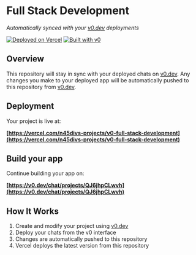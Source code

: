 # Full Stack Development

*Automatically synced with your [v0.dev](https://v0.dev) deployments*

[![Deployed on Vercel](https://img.shields.io/badge/Deployed%20on-Vercel-black?style=for-the-badge&logo=vercel)](https://vercel.com/n45divs-projects/v0-full-stack-development)
[![Built with v0](https://img.shields.io/badge/Built%20with-v0.dev-black?style=for-the-badge)](https://v0.dev/chat/projects/QJ6jhpCLwvh)

## Overview

This repository will stay in sync with your deployed chats on [v0.dev](https://v0.dev).
Any changes you make to your deployed app will be automatically pushed to this repository from [v0.dev](https://v0.dev).

## Deployment

Your project is live at:

**[https://vercel.com/n45divs-projects/v0-full-stack-development](https://vercel.com/n45divs-projects/v0-full-stack-development)**

## Build your app

Continue building your app on:

**[https://v0.dev/chat/projects/QJ6jhpCLwvh](https://v0.dev/chat/projects/QJ6jhpCLwvh)**

## How It Works

1. Create and modify your project using [v0.dev](https://v0.dev)
2. Deploy your chats from the v0 interface
3. Changes are automatically pushed to this repository
4. Vercel deploys the latest version from this repository